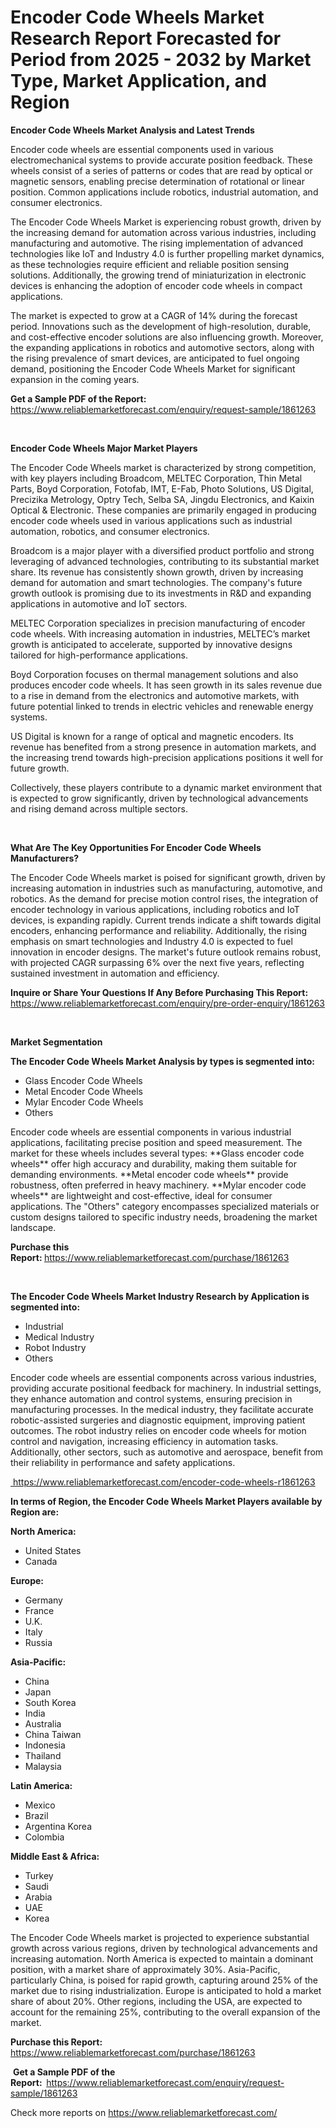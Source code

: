<p><h1>Encoder Code Wheels Market Research Report Forecasted for Period from 2025 -  2032 by Market Type, Market Application, and Region</h1></p><p><strong>Encoder Code Wheels Market Analysis and Latest Trends</strong></p>
<p><p>Encoder code wheels are essential components used in various electromechanical systems to provide accurate position feedback. These wheels consist of a series of patterns or codes that are read by optical or magnetic sensors, enabling precise determination of rotational or linear position. Common applications include robotics, industrial automation, and consumer electronics.</p><p>The Encoder Code Wheels Market is experiencing robust growth, driven by the increasing demand for automation across various industries, including manufacturing and automotive. The rising implementation of advanced technologies like IoT and Industry 4.0 is further propelling market dynamics, as these technologies require efficient and reliable position sensing solutions. Additionally, the growing trend of miniaturization in electronic devices is enhancing the adoption of encoder code wheels in compact applications.</p><p>The market is expected to grow at a CAGR of 14% during the forecast period. Innovations such as the development of high-resolution, durable, and cost-effective encoder solutions are also influencing growth. Moreover, the expanding applications in robotics and automotive sectors, along with the rising prevalence of smart devices, are anticipated to fuel ongoing demand, positioning the Encoder Code Wheels Market for significant expansion in the coming years.</p></p>
<p><strong>Get a Sample PDF of the Report:&nbsp;</strong> <a href="https://www.reliablemarketforecast.com/enquiry/request-sample/1861263?utm_campaign=2480&utm_medium=2&utm_source=Github&utm_content=ia&utm_term=11022025&utm_id=encoder-code-wheels">https://www.reliablemarketforecast.com/enquiry/request-sample/1861263</a></p>
<p>&nbsp;</p>
<p><strong>Encoder Code Wheels Major Market Players</strong></p>
<p><p>The Encoder Code Wheels market is characterized by strong competition, with key players including Broadcom, MELTEC Corporation, Thin Metal Parts, Boyd Corporation, Fotofab, IMT, E-Fab, Photo Solutions, US Digital, Precizika Metrology, Optry Tech, Selba SA, Jingdu Electronics, and Kaixin Optical & Electronic. These companies are primarily engaged in producing encoder code wheels used in various applications such as industrial automation, robotics, and consumer electronics.</p><p>Broadcom is a major player with a diversified product portfolio and strong leveraging of advanced technologies, contributing to its substantial market share. Its revenue has consistently shown growth, driven by increasing demand for automation and smart technologies. The company's future growth outlook is promising due to its investments in R&D and expanding applications in automotive and IoT sectors.</p><p>MELTEC Corporation specializes in precision manufacturing of encoder code wheels. With increasing automation in industries, MELTEC’s market growth is anticipated to accelerate, supported by innovative designs tailored for high-performance applications.</p><p>Boyd Corporation focuses on thermal management solutions and also produces encoder code wheels. It has seen growth in its sales revenue due to a rise in demand from the electronics and automotive markets, with future potential linked to trends in electric vehicles and renewable energy systems.</p><p>US Digital is known for a range of optical and magnetic encoders. Its revenue has benefited from a strong presence in automation markets, and the increasing trend towards high-precision applications positions it well for future growth.</p><p>Collectively, these players contribute to a dynamic market environment that is expected to grow significantly, driven by technological advancements and rising demand across multiple sectors.</p></p>
<p>&nbsp;</p>
<p><strong>What Are The Key Opportunities For Encoder Code Wheels Manufacturers?</strong></p>
<p><p>The Encoder Code Wheels market is poised for significant growth, driven by increasing automation in industries such as manufacturing, automotive, and robotics. As the demand for precise motion control rises, the integration of encoder technology in various applications, including robotics and IoT devices, is expanding rapidly. Current trends indicate a shift towards digital encoders, enhancing performance and reliability. Additionally, the rising emphasis on smart technologies and Industry 4.0 is expected to fuel innovation in encoder designs. The market's future outlook remains robust, with projected CAGR surpassing 6% over the next five years, reflecting sustained investment in automation and efficiency.</p></p>
<p><strong>Inquire or Share Your Questions If Any Before Purchasing This Report:</strong> <a href="https://www.reliablemarketforecast.com/enquiry/pre-order-enquiry/1861263?utm_campaign=2480&utm_medium=2&utm_source=Github&utm_content=ia&utm_term=11022025&utm_id=encoder-code-wheels">https://www.reliablemarketforecast.com/enquiry/pre-order-enquiry/1861263</a></p>
<p>&nbsp;</p>
<p><strong>Market Segmentation</strong></p>
<p><strong>The Encoder Code Wheels Market Analysis by types is segmented into:</strong></p>
<p><ul><li>Glass Encoder Code Wheels</li><li>Metal Encoder Code Wheels</li><li>Mylar Encoder Code Wheels</li><li>Others</li></ul></p>
<p><p>Encoder code wheels are essential components in various industrial applications, facilitating precise position and speed measurement. The market for these wheels includes several types: **Glass encoder code wheels** offer high accuracy and durability, making them suitable for demanding environments. **Metal encoder code wheels** provide robustness, often preferred in heavy machinery. **Mylar encoder code wheels** are lightweight and cost-effective, ideal for consumer applications. The "Others" category encompasses specialized materials or custom designs tailored to specific industry needs, broadening the market landscape.</p></p>
<p><strong>Purchase this Report:&nbsp;</strong><a href="https://www.reliablemarketforecast.com/purchase/1861263?utm_campaign=2480&utm_medium=2&utm_source=Github&utm_content=ia&utm_term=11022025&utm_id=encoder-code-wheels">https://www.reliablemarketforecast.com/purchase/1861263</a></p>
<p>&nbsp;</p>
<p><strong>The Encoder Code Wheels Market Industry Research by Application is segmented into:</strong></p>
<p><ul><li>Industrial</li><li>Medical Industry</li><li>Robot Industry</li><li>Others</li></ul></p>
<p><p>Encoder code wheels are essential components across various industries, providing accurate positional feedback for machinery. In industrial settings, they enhance automation and control systems, ensuring precision in manufacturing processes. In the medical industry, they facilitate accurate robotic-assisted surgeries and diagnostic equipment, improving patient outcomes. The robot industry relies on encoder code wheels for motion control and navigation, increasing efficiency in automation tasks. Additionally, other sectors, such as automotive and aerospace, benefit from their reliability in performance and safety applications.</p></p>
<p><a href="https://www.reliablemarketforecast.com/encoder-code-wheels-r1861263?utm_campaign=2480&utm_medium=2&utm_source=Github&utm_content=ia&utm_term=11022025&utm_id=encoder-code-wheels">&nbsp;https://www.reliablemarketforecast.com/encoder-code-wheels-r1861263</a></p>
<p><strong>In terms of Region, the Encoder Code Wheels Market Players available by Region are:</strong></p>
<p>
    <p> <strong> North America: </strong>
        <ul>
            <li>United States</li>
            <li>Canada</li>
        </ul>
        </p> 
    <p> <strong> Europe: </strong>
        <ul>
            <li>Germany</li>
            <li>France</li>
            <li>U.K.</li>
            <li>Italy</li>
            <li>Russia</li>
        </ul>
        </p> 
    <p> <strong> Asia-Pacific: </strong>
        <ul>
            <li>China</li>
            <li>Japan</li>
            <li>South Korea</li>
            <li>India</li>
            <li>Australia</li>
            <li>China Taiwan</li>
            <li>Indonesia</li>
            <li>Thailand</li>
            <li>Malaysia</li>
        </ul>
        </p> 
    <p> <strong> Latin America: </strong>
        <ul>
            <li>Mexico</li>
            <li>Brazil</li>
            <li>Argentina Korea</li>
            <li>Colombia</li>
        </ul>
        </p> 
    <p> <strong> Middle East & Africa: </strong>
        <ul>
            <li>Turkey</li>
            <li>Saudi</li>
            <li>Arabia</li>
            <li>UAE</li>
            <li>Korea</li>
        </ul>
    </p>
    </p>
<p><p>The Encoder Code Wheels market is projected to experience substantial growth across various regions, driven by technological advancements and increasing automation. North America is expected to maintain a dominant position, with a market share of approximately 30%. Asia-Pacific, particularly China, is poised for rapid growth, capturing around 25% of the market due to rising industrialization. Europe is anticipated to hold a market share of about 20%. Other regions, including the USA, are expected to account for the remaining 25%, contributing to the overall expansion of the market.</p></p>
<p><strong>Purchase this Report: </strong><a href="https://www.reliablemarketforecast.com/purchase/1861263?utm_campaign=2480&utm_medium=2&utm_source=Github&utm_content=ia&utm_term=11022025&utm_id=encoder-code-wheels">https://www.reliablemarketforecast.com/purchase/1861263</a></p>
<p>&nbsp;<strong>Get a Sample PDF of the Report:&nbsp;&nbsp;</strong><a href="https://www.reliablemarketforecast.com/enquiry/request-sample/1861263?utm_campaign=2480&utm_medium=2&utm_source=Github&utm_content=ia&utm_term=11022025&utm_id=encoder-code-wheels">https://www.reliablemarketforecast.com/enquiry/request-sample/1861263</a></p>
<p><strong></strong></p>
<p>Check more reports on <a href="https://www.reliablemarketforecast.com/?utm_campaign=2480&utm_medium=2&utm_source=Github&utm_content=ia&utm_term=11022025&utm_id=encoder-code-wheels">https://www.reliablemarketforecast.com/</a></p>